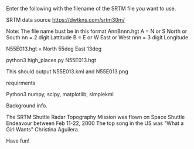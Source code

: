 
Enter the following with the filename of the SRTM file you want to use.

SRTM data source https://dwtkns.com/srtm30m/

Note: The file name bust be in this format AnnBnnn.hgt
A = N or S North or South
nn = 2 digit Lattitude
B = E or W East or West
nnn = 3 digit Longitude

N55E013.hgt = North 55deg East 13deg

python3 high_places.py N55E013.hgt

This should output N55E013.kml and N55E013.png

requirments

Python3
numpy, scipy, matplotlib, simplekml

Background info.

The SRTM Shuttle Radar Topography Mission was flown on Space Shuttle Endeavour between Feb 11-22, 2000
The top song in the US was "What a Girl Wants"	Christina Aguilera

Have fun!
